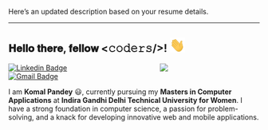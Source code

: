 Here’s an updated description based on your resume details. 

---

<h2>𝐇𝐞𝐥𝐥𝐨 𝐭𝐡𝐞𝐫𝐞, 𝐟𝐞𝐥𝐥𝐨𝐰 <𝚌𝚘𝚍𝚎𝚛𝚜/>! <img src="https://raw.githubusercontent.com/ABSphreak/ABSphreak/master/gifs/Hi.gif" width="30px"></h2>

<img align='right' src='https://user-images.githubusercontent.com/5713670/87202985-820dcb80-c2b6-11ea-9f56-7ec461c497c3.gif' width='200"'>  

[![Linkedin Badge](https://img.shields.io/badge/-komalpandey01-blue?style=flat-square&logo=Linkedin&logoColor=white&link=https://www.linkedin.com/in/komalpandey01/)](https://www.linkedin.com/in/komalpandey01/)  
[![Gmail Badge](https://img.shields.io/badge/-komalpandey1931@gmail.com-c14438?style=flat-square&logo=Gmail&logoColor=white&link=mailto:komalpandey1931@gmail.com)](mailto:komalpandey1931@gmail.com)  

I am **Komal Pandey** 😃, currently pursuing my **Masters in Computer Applications** at **Indira Gandhi Delhi Technical University for Women**. I have a strong foundation in computer science, a passion for problem-solving, and a knack for developing innovative web and mobile applications.  

